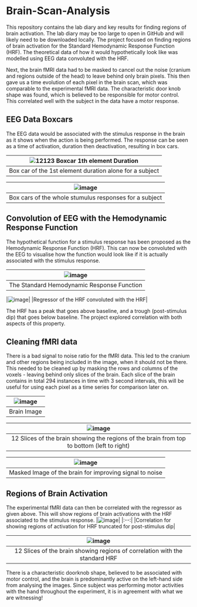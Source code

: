 # Brain-Scan-Analysis
This repository contains the lab diary and key results for finding regions of brain activation. 
The lab diary may be too large to open in GitHub and will likely need to be downloaded locally. The project focused on finding regions of brain activation for the Standard Hemodynamic Response Function (HRF). The theoretical data of how it would hypothetically look like was modelled using EEG data convoluted with the HRF. 

Next, the brain fMRI data had to be masked to cancel out the noise (cranium and regions outside of the head) to leave behind only brain pixels. This then gave us a time evolution of each pixel in the brain scan, which was comparable to the experimental fMRI data. The characteristic door knob shape was found, which is believed to be responsible for motor control. This correlated well with the subject in the data have a motor response. 

## EEG Data Boxcars 
The EEG data would be associated with the stimulus response in the brain as it shows when the action is being performed. The response can be seen as a time of activation, duration then deactivation, resulting in box cars. 

|![12123 Boxcar 1th element Duration](https://github.com/user-attachments/assets/aaa5c000-2c45-4e93-a271-61844ae3a54d)|
|:--:|
|Box car of the 1st element duration alone for a subject|


|![image](https://github.com/user-attachments/assets/445246bd-ddec-4e18-a124-184b420be16a)|
|:--:|
|Box cars of the whole stumulus responses for a subject|

## Convolution of EEG with the Hemodynamic Response Function 
The hypothetical function for a stimulus response has been proposed as the Hemodynamic Response Function (HRF). This can now be convoluted with the EEG to visualise how the function would look like if it is actually associated with the stimulus response.

|![image](https://github.com/user-attachments/assets/03f3938f-dfdb-4672-a153-8259097300d8)|
|:--:|
|The Standard Hemodynamic Response Function|

|![image](https://github.com/user-attachments/assets/200bfd17-6b20-4b3a-863d-e9e8f9c8f728)|
|Regressor of the HRF convoluted with the HRF|

The HRF has a peak that goes above baseline, and a trough (post-stimulus dip) that goes below baseline. The project explored correlation with both aspects of this property. 

## Cleaning fMRI data
There is a bad signal to noise ratio for the fMRI data. This led to the cranium and other regions being included in the image, when it should not be there. This needed to be cleaned up by masking the rows and columns of the voxels - leaving behind only slices of the brain. Each slice of the brain contains in total 294 instances in time with 3 second intervals, this will be useful for using each pixel as a time series for comparison later on. 

|![image](https://github.com/user-attachments/assets/7cd38314-e91c-457d-ab99-f5efc07e1618)|
|:--:|
|Brain Image|

|![image](https://github.com/user-attachments/assets/90300c3f-3b3f-4c86-800a-2bd26894dbdd)|
|:--:|
|12 Slices of the brain showing the regions of the brain from top to bottom (left to right)|


|![image](https://github.com/user-attachments/assets/eef0cd05-3e73-4c29-9403-c7faf15721df)|
|:--:|
|Masked Image of the brain for improving signal to noise|


## Regions of Brain Activation
The experimental fMRI data can then be correlated with the regressor as given above. This will show regions of brain activations with the HRF associated to the stimulus response. 
|![image](https://github.com/user-attachments/assets/3e75f158-249d-4294-bf22-7cb5a075f760)|
|:--:|
|Correlation for showing regions of activation for HRF truncated for post-stimulus dip| 

|![image](https://github.com/user-attachments/assets/38e4fdc6-9af0-4543-b707-42cde55e75ac)|
|:--:|
|12 Slices of the brain showing regions of correlation with the standard HRF|


There is a characteristic doorknob shape, believed to be associated with motor control, and the brain is predominantly active on the left-hand side from analysing the images. Since subject was performing motor activities with the hand throughout the experiment, it is in agreement with what we are witnessing! 



